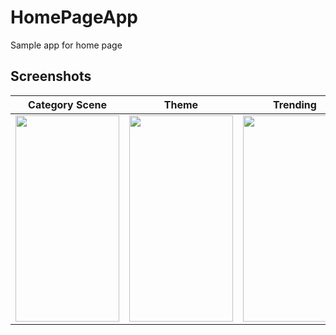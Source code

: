 # HomePageApp
Sample app for home page


## Screenshots
| Category Scene | Theme | Trending |
|:-----------------:|:--------------:|:--------------:|
|<img src= "https://user-images.githubusercontent.com/6416095/101067082-1a398380-35bd-11eb-91de-45073fed785d.png" width="166" height = "330">|<img src= "https://user-images.githubusercontent.com/6416095/101067096-1e65a100-35bd-11eb-8708-a18cb7f6d7ad.png" width="166" height = "330">|  <img src= "https://user-images.githubusercontent.com/6416095/101067101-20c7fb00-35bd-11eb-93cd-2e6519d32ca2.png" width="166" height = "330">|
